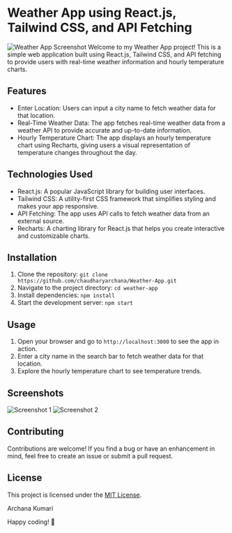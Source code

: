 # Weather App using React.js, Tailwind CSS, and API Fetching

![Weather App Screenshot](https://github.com/chaudharyarchana/Weather-App/blob/main/Screenshots/Screenshot%20(159).png) 
Welcome to my Weather App project! This is a simple web application built using React.js, Tailwind CSS, and API fetching to provide users with real-time weather information and hourly temperature charts.

## Features

- Enter Location: Users can input a city name to fetch weather data for that location.
- Real-Time Weather Data: The app fetches real-time weather data from a weather API to provide accurate and up-to-date information.
- Hourly Temperature Chart: The app displays an hourly temperature chart using Recharts, giving users a visual representation of temperature changes throughout the day.

## Technologies Used

- React.js: A popular JavaScript library for building user interfaces.
- Tailwind CSS: A utility-first CSS framework that simplifies styling and makes your app responsive.
- API Fetching: The app uses API calls to fetch weather data from an external source.
- Recharts: A charting library for React.js that helps you create interactive and customizable charts.

## Installation

1. Clone the repository: `git clone https://github.com/chaudharyarchana/Weather-App.git`
2. Navigate to the project directory: `cd weather-app`
3. Install dependencies: `npm install`
4. Start the development server: `npm start`

## Usage

1. Open your browser and go to `http://localhost:3000` to see the app in action.
2. Enter a city name in the search bar to fetch weather data for that location.
3. Explore the hourly temperature chart to see temperature trends.

## Screenshots


![Screenshot 1](./Screenshots/Screenshot%20(156).png.png)
![Screenshot 2](./Screenshots/Screenshot%20(157).png.png)

## Contributing

Contributions are welcome! If you find a bug or have an enhancement in mind, feel free to create an issue or submit a pull request.

## License

This project is licensed under the [MIT License](LICENSE).

Archana Kumari

Happy coding! 🚀
